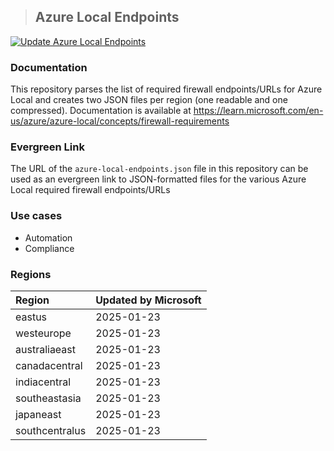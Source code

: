 > ## Azure Local Endpoints
[![Update Azure Local Endpoints](https://github.com/erikgraa/azure-local-endpoints/actions/workflows/update.yml/badge.svg)](https://github.com/erikgraa/azure-local-endpoints/actions/workflows/update.yml)
### Documentation
This repository parses the list of required firewall endpoints/URLs for Azure Local and creates two JSON files per region (one readable and one compressed).
Documentation is available at https://learn.microsoft.com/en-us/azure/azure-local/concepts/firewall-requirements
### Evergreen Link
The URL of the `azure-local-endpoints.json` file in this repository can be used as an evergreen link to JSON-formatted files for the various Azure Local required firewall endpoints/URLs
### Use cases
+ Automation
+ Compliance
### Regions
|Region|Updated by Microsoft
| :--- | --- |
eastus|2025-01-23
westeurope|2025-01-23
australiaeast|2025-01-23
canadacentral|2025-01-23
indiacentral|2025-01-23
southeastasia|2025-01-23
japaneast|2025-01-23
southcentralus|2025-01-23
